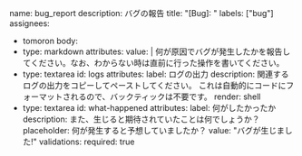 name: bug_report
description: バグの報告
title: "[Bug]: "
labels: ["bug"]
assignees:
  - tomoron
body:
  - type: markdown
    attributes:
      value: |
        何が原因でバグが発生したかを報告してください。なお、わからない時は直前に行った操作を書いてください。
  - type: textarea
    id: logs
    attributes:
      label: ログの出力
      description: 関連するログの出力をコピーしてペーストしてください。 これは自動的にコードにフォーマットされるので、バックティックは不要です。
      render: shell
  - type: textarea
    id: what-happened
    attributes:
      label: 何がしたかったか
      description: また、生じると期待されていたことは何でしょうか？
      placeholder: 何が発生すると予想していましたか？
      value: "バグが生じました!"
    validations:
      required: true
